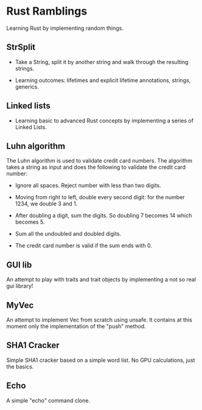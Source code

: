 # Rust Ramblings

Learning Rust by implementing random things.

## StrSplit

- Take a String, split it by another string and walk through the resulting strings.

- Learning outcomes: lifetimes and explicit lifetime annotations, strings, generics.

## Linked lists

- Learning basic to advanced Rust concepts by implementing a series of Linked Lists.

## Luhn algorithm

The Luhn algorithm is used to validate credit card numbers. The algorithm takes a string as input and does the following to validate the credit card number:

- Ignore all spaces. Reject number with less than two digits.

- Moving from right to left, double every second digit: for the number 1234, we double 3 and 1.

- After doubling a digit, sum the digits. So doubling 7 becomes 14 which becomes 5.

- Sum all the undoubled and doubled digits.

- The credit card number is valid if the sum ends with 0.

## GUI lib

An attempt to play with traits and trait objects by implementing a not so real gui library!

## MyVec

An attempt to implement Vec from scratch using unsafe.
It contains at this moment only the implementation of the "push" method.

## SHA1 Cracker

Simple SHA1 cracker based on a simple word list. No GPU calculations, just the basics.

## Echo

A simple "echo" command clone.
